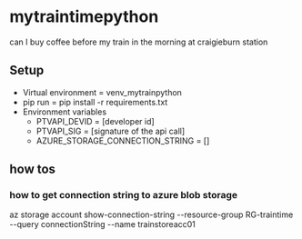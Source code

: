 # mytraintimepython
can I buy coffee before my train in the morning at craigieburn station

## Setup
- Virtual environment = venv_mytrainpython
- pip run = pip install -r requirements.txt
- Environment variables
    - PTVAPI_DEVID = [developer id]
    - PTVAPI_SIG = [signature of the api call]
    - AZURE_STORAGE_CONNECTION_STRING = []

## how tos
### how to get connection string to azure blob storage
az storage account show-connection-string --resource-group RG-traintime --query connectionString --name trainstoreacc01